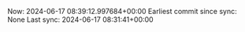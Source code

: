 Now: 2024-06-17 08:39:12.997684+00:00 Earliest commit since sync: None Last sync: 2024-06-17 08:31:41+00:00

